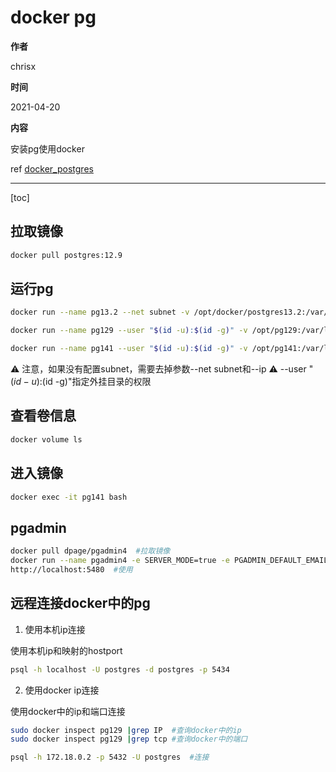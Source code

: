 # docker pg

**作者**

chrisx

**时间**

2021-04-20

**内容**

安装pg使用docker

ref [docker_postgres](https://hub.docker.com/_/postgres)

---

[toc]

## 拉取镜像

```sh
docker pull postgres:12.9
```

## 运行pg

```sh
docker run --name pg13.2 --net subnet -v /opt/docker/postgres13.2:/var/lib/postgresql/data -e POSTGRES_PASSWORD=postgres --ip 192.168.6.21 -p 5532:5432 -d postgres:13.2

docker run --name pg129 --user "$(id -u):$(id -g)" -v /opt/pg129:/var/lib/postgresql/data -e POSTGRES_PASSWORD=postgres -p 5434:5432 -d postgres:12.9

docker run --name pg141 --user "$(id -u):$(id -g)" -v /opt/pg141:/var/lib/postgresql/data -e POSTGRES_PASSWORD=postgres -p 5433:5432 -d postgres:14.1

```

:warning: 注意，如果没有配置subnet，需要去掉参数--net subnet和--ip
:warning: --user "$(id -u):$(id -g)"指定外挂目录的权限

## 查看卷信息

```sh
docker volume ls


```

## 进入镜像

```sh
docker exec -it pg141 bash

```

## pgadmin

```sh
docker pull dpage/pgadmin4  #拉取镜像
docker run --name pgadmin4 -e SERVER_MODE=true -e PGADMIN_DEFAULT_EMAIL=pgadmin@mail.com -e PGADMIN_DEFAULT_PASSWORD=pgadmin -d -p 5480:80 dpage/pgadmin4   #运行
http://localhost:5480  #使用

```

## 远程连接docker中的pg

1. 使用本机ip连接

使用本机ip和映射的hostport

```sh
psql -h localhost -U postgres -d postgres -p 5434

```

2. 使用docker ip连接

使用docker中的ip和端口连接

```sh
sudo docker inspect pg129 |grep IP  #查询docker中的ip
sudo docker inspect pg129 |grep tcp #查询docker中的端口

psql -h 172.18.0.2 -p 5432 -U postgres  #连接

```
